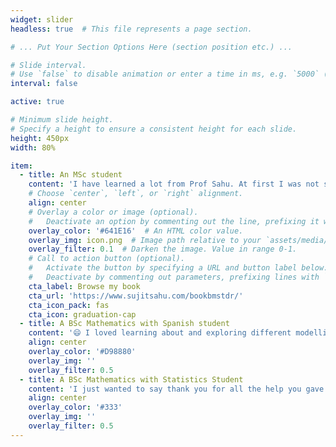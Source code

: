```yaml
---
widget: slider
headless: true  # This file represents a page section.

# ... Put Your Section Options Here (section position etc.) ...

# Slide interval.
# Use `false` to disable animation or enter a time in ms, e.g. `5000` (5s).
interval: false

active: true 

# Minimum slide height.
# Specify a height to ensure a consistent height for each slide.
height: 450px
width: 80%

item:
  - title: An MSc student 
    content: 'I have learned a lot from Prof Sahu. At first I was not sure if I would like all the coding in R. But he certainly made it easy for me to learn. 😄'
    # Choose `center`, `left`, or `right` alignment.
    align: center
    # Overlay a color or image (optional).
    #   Deactivate an option by commenting out the line, prefixing it with `#`.
    overlay_color: '#641E16'  # An HTML color value.
    overlay_img: icon.png  # Image path relative to your `assets/media/` folder
    overlay_filter: 0.1  # Darken the image. Value in range 0-1.
    # Call to action button (optional).
    #   Activate the button by specifying a URL and button label below.
    #   Deactivate by commenting out parameters, prefixing lines with `#`.
    cta_label: Browse my book 
    cta_url: 'https://www.sujitsahu.com/bookbmstdr/'
    cta_icon_pack: fas
    cta_icon: graduation-cap
  - title: A BSc Mathematics with Spanish student 
    content: '😄 I loved learning about and exploring different modelling techniques in Statistics. I can confidently say that it was the best module I have taken in my fourth year. At times it was really challenging but Sujit guided me patiently and effectively which helped me progress with my research, thus making it fun, engaging and very enjoyable.  It was a great pleasure to work with Sujit and I greatly appreciate the work he has put in. The constant support provided encouraged me to aspire for a deeper understanding of the topic.'
    align: center
    overlay_color: '#D98880'
    overlay_img: ''
    overlay_filter: 0.5
  - title: A BSc Mathematics with Statistics Student 
    content: 'I just wanted to say thank you for all the help you gave me, particularly in my last-minute panic to get it all done! I found the topic very interesting and something I could see myself doing in my future career. I enjoyed completing the project as it gave a better insight to what a career in data may involve, through cleaning and analyzing data and then writing a final report. You continued to push me to achieve my best.😄'
    align: center
    overlay_color: '#333'
    overlay_img: ''
    overlay_filter: 0.5
---
```

